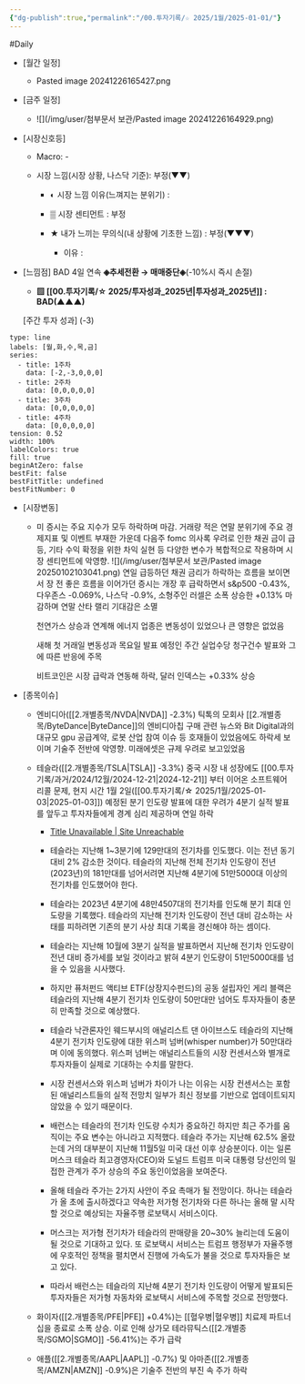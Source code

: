 ```yaml
---
{"dg-publish":true,"permalink":"/00.투자기록/☆ 2025/1월/2025-01-01/"}
---
```


#Daily 


- [월간 일정]
	- Pasted image 20241226165427.png

- [금주 일정]
	- ![](/img/user/첨부문서 보관/Pasted image 20241226164929.png)




- [시장신호등]
	- Macro: -
	  
	- 시장 느낌(시장 상황, 나스닥 기준): 부정(▼▼)
	  
		- ◐ 시장 느낌 이유(느껴지는 분위기) :
		  
		- ▒ 시장 센티먼트 : 부정
		  
		- ★ 내가 느끼는 무의식(내 상황에 기초한 느낌) : 부정(▼▼▼)
			
			- 이유 : 




- [느낌점] BAD 4일 연속 **◈추세전환 → 매매중단◈**(-10%시 즉시 손절) 
	  
	- **▨ [[00.투자기록/☆ 2025/투자성과_2025년\|투자성과_2025년]] : BAD(▲▲▲)**
	  
	[주간 투자 성과] (-3)

```chart
type: line
labels: [월,화,수,목,금]
series:
  - title: 1주차
    data: [-2,-3,0,0,0]
  - title: 2주차
    data: [0,0,0,0,0]
  - title: 3주차
    data: [0,0,0,0,0]
  - title: 4주차
    data: [0,0,0,0,0]
tension: 0.52
width: 100%
labelColors: true
fill: true
beginAtZero: false
bestFit: false
bestFitTitle: undefined
bestFitNumber: 0
```






- [시장변동]
	- 미 증시는 주요 지수가 모두 하락하며 마감. 거래량 적은 연말 분위기에 주요 경제지표 및 이벤트 부재한 가운데 다음주 fomc 의사록 우려로 인한 채권 금이 급등, 기타 수익 확정을 위한 차익 실현 등 다양한 변수가 복합적으로 작용하며 시장 센티먼트에 악영향.
	  ![](/img/user/첨부문서 보관/Pasted image 20250102103041.png)
	  연일 급등하던 채권 금리가 하락하는 흐름을 보이면서 장 전 좋은 흐름을 이어가던 증시는 개장 후 급락하면서 s&p500 -0.43%, 다우존스 -0.069%, 나스닥 -0.9%, 소형주인 러셀은 소폭 상승한 +0.13% 마감하며 연말 산타 랠리 기대감은 소멸
	  
	  천연가스 상승과 연계해 에너지 업종은 변동성이 있었으나 큰 영향은 없었음 
	  
	  새해 첫 거래일 변동성과 목요일 발표 예정인 주간 실업수당 청구건수 발표와 그에 따른 반응에 주목
	  
	  비트코인은 시장 급락과 연동해 하락, 달러 인덱스는 +0.33% 상승
 


- [종목이슈]
	- 엔비디아([[2.개별종목/NVDA\|NVDA]] -2.3%) 틱톡의 모회사 [[2.개별종목/ByteDance\|ByteDance]]의 엔비디아칩 구매 관련 뉴스와 Bit Digital과의 대규모 gpu 공급계약, 로봇 산업 참여 이슈 등 호재들이 있었음에도 하락세 보이며 기술주 전반에 악영향. 미래에셋은 규제 우려로 보고있었음
	  
	- 테슬라([[2.개별종목/TSLA\|TSLA]] -3.3%) 중국 시장 내 성장에도 [[00.투자기록/과거/2024/12월/2024-12-21\|2024-12-21]] 부터 이어온 소프트웨어 리콜 문제, 현지 시간 1월 2일([[00.투자기록/☆ 2025/1월/2025-01-03\|2025-01-03]]) 예정된 분기 인도량 발표에 대한 우려가 4분기 실적 발표를 앞두고 투자자들에게 경계 심리 제공하며 연일 하락
	  
		- [Title Unavailable \| Site Unreachable](https://news.mt.co.kr/mtview.php?no=2025010209452945765)
		- 테슬라는 지난해 1~3분기에 129만대의 전기차를 인도했다. 이는 전년 동기 대비 2% 감소한 것이다. 테슬라의 지난해 전체 전기차 인도량이 전년(2023년)의 181만대를 넘어서려면 지난해 4분기에 51만5000대 이상의 전기차를 인도했어야 한다.
		  
		- 테슬라는 2023년 4분기에 48만4507대의 전기차를 인도해 분기 최대 인도량을 기록했다. 테슬라의 지난해 전기차 인도량이 전년 대비 감소하는 사태를 피하려면 기존의 분기 사상 최대 기록을 경신해야 하는 셈이다.
		  
		- 테슬라는 지난해 10월에 3분기 실적을 발표하면서 지난해 전기차 인도량이 전년 대비 증가세를 보일 것이라고 밝혀 4분기 인도량이 51만5000대를 넘을 수 있음을 시사했다.
		  
		- 하지만 퓨처펀드 액티브 ETF(상장지수펀드)의 공동 설립자인 게리 블랙은 테슬라의 지난해 4분기 전기차 인도량이 50만대만 넘어도 투자자들이 충분히 만족할 것으로 예상했다.  
		  
		- 테슬라 낙관론자인 웨드부시의 애널리스트 댄 아이브스도 테슬라의 지난해 4분기 전기차 인도량에 대한 위스퍼 넘버(whisper number)가 50만대라며 이에 동의했다. 위스퍼 넘버는 애널리스트들의 시장 컨센서스와 별개로 투자자들이 실제로 기대하는 수치를 말한다.  
		  
		- 시장 컨센서스와 위스퍼 넘버가 차이가 나는 이유는 시장 컨센서스는 포함된 애널리스트들의 실적 전망치 일부가 최신 정보를 기반으로 업데이트되지 않았을 수 있기 때문이다.  
		  
		- 배런스는 테슬라의 전기차 인도량 수치가 중요하긴 하지만 최근 주가를 움직이는 주요 변수는 아니라고 지적했다. 테슬라 주가는 지난해 62.5% 올랐는데 거의 대부분이 지난해 11월5일 미국 대선 이후 상승분이다. 이는 일론 머스크 테슬라 최고경영자(CEO)와 도널드 트럼프 미국 대통령 당선인의 밀접한 관계가 주가 상승의 주요 동인이었음을 보여준다.
		  
		- 올해 테슬라 주가는 2가지 사안이 주요 촉매가 될 전망이다. 하나는 테슬라가 올 초에 출시하겠다고 약속한 저가형 전기차와 다른 하나는 올해 말 시작할 것으로 예상되는 자율주행 로보택시 서비스이다.  
		  
		- 머스크는 저가형 전기차가 테슬라의 판매량을 20~30% 늘리는데 도움이 될 것으로 기대하고 있다. 또 로보택시 서비스는 트럼프 행정부가 자율주행에 우호적인 정책을 펼치면서 진행에 가속도가 불을 것으로 투자자들은 보고 있다.  
		  
		- 따라서 배런스는 테슬라의 지난해 4분기 전기차 인도량이 어떻게 발표되든 투자자들은 저가형 자동차와 로보택시 서비스에 주목할 것으로 전망했다.
		  
	- 화이자([[2.개별종목/PFE\|PFE]] +0.4%)는 [[혈우병\|혈우병]] 치료제 파트너십을 종료로 소폭 상승. 이로 인해 상가모 테라뮤틱스([[2.개별종목/SGMO\|SGMO]] -56.41%)는 주가 급락
	  
	- 애플([[2.개별종목/AAPL\|AAPL]] -0.7%) 및 아마존([[2.개별종목/AMZN\|AMZN]] -0.9%)은 기술주 전반의 부진 속 주가 하락
